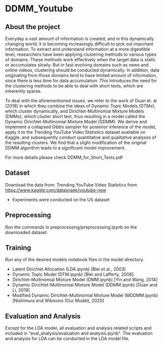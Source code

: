 # DDMM_Youtube

## About the project
Everyday a vast amount of information is created; and in this dynamically changing world, it is becoming increasingly difficult to pick out important information. To extract and understand information at a more digestible level, researchers have been applying clustering methods to various types of domains. These methods work effectively when the target data is static or accumulates slowly. But in fast-evolving domains such as news and online videos, clustering should be conducted dynamically. In addition, data originating from those domains tend to have limited amount of information, since there is less time for data accumulation. This introduces the need for the clustering methods to be able to deal with short texts, which are inherently sparse.

To deal with the aforementioned issues, we refer to the work of Duan et. al (2018) in which they combine the ideas of Dynamic Topic Models (DTMs), which cluster dynamically, and Dirichlet-Multinomial Mixture Models (DMMs), which cluster short text, thus resulting in a model called the Dynamic Dirichlet-Multinomial Mixture Model (DDMM). We derive and implement a collapsed Gibbs sampler for posterior inference of the model, apply it to the Trending YouTube Video Statistics dataset available on Kaggle, and subsequently conduct quantitative and qualitative analyses of the resulting clusters. We find that a slight modification of the original DDMM algorithm leads to a significant model improvement.

For more details please check DDMM_for_Short_Texts.pdf

## Dataset
Download the data from: Trending YouTube Video Statistics from https://www.kaggle.com/datasnaek/youtube-new
- Experiments were conducted on the US dataset

## Preprocessing
Run the commands in preprocessing/preprocessing.ipynb on the downloaded dataset.

## Training
Run any of the desired models notebook files in the model directory.
- Latent Dirichlet Allocation (LDA.ipynb) \[Blei et al., 2003\]
- Dynamic Topic Model (DTM.ipynb) \[Blei and Lafferty, 2006\]
- Dirichlet-Multinomial Mixture Model (DMM.ipynb) \[Yin and Wang, 2014\]
- Dynamic Dirichlet-Multinomial Mixture Model (DDMM.ipynb) \[Duan and Li, 2018\]
- Modified Dynamic Dirichlet-Multinomial Mixture Model (MDDMM.ipynb) \[Nishimura and Wibisono (Our Model), 2020\]

## Evaluation and Analysis
Except for the LDA model, all evaluation and analysis related scripts and included in "eval_analysis/evaluation and analysis.ipynb".
The evaluation and analysis for LDA can be conducted in the LDA model file.
